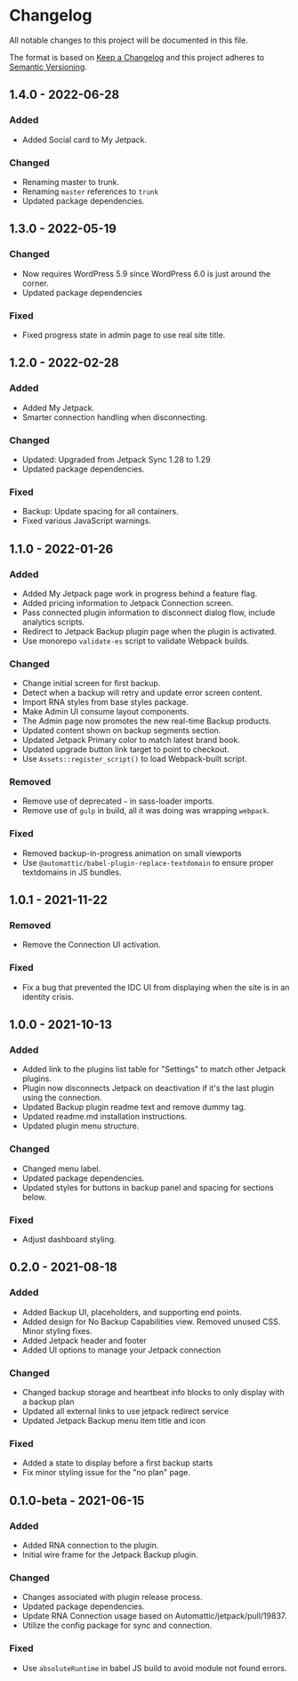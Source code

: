 # Changelog

All notable changes to this project will be documented in this file.

The format is based on [Keep a Changelog](https://keepachangelog.com/en/1.0.0/)
and this project adheres to [Semantic Versioning](https://semver.org/spec/v2.0.0.html).

## 1.4.0 - 2022-06-28
### Added
- Added Social card to My Jetpack.

### Changed
- Renaming master to trunk.
- Renaming `master` references to `trunk`
- Updated package dependencies.

## 1.3.0 - 2022-05-19
### Changed
- Now requires WordPress 5.9 since WordPress 6.0 is just around the corner.
- Updated package dependencies

### Fixed
- Fixed progress state in admin page to use real site title.

## 1.2.0 - 2022-02-28
### Added
- Added My Jetpack.
- Smarter connection handling when disconnecting.

### Changed
- Updated: Upgraded from Jetpack Sync 1.28 to 1.29
- Updated package dependencies.

### Fixed
- Backup: Update spacing for all containers.
- Fixed various JavaScript warnings.

## 1.1.0 - 2022-01-26
### Added
- Added My Jetpack page work in progress behind a feature flag.
- Added pricing information to Jetpack Connection screen.
- Pass connected plugin information to disconnect dialog flow, include analytics scripts.
- Redirect to Jetpack Backup plugin page when the plugin is activated.
- Use monorepo `validate-es` script to validate Webpack builds.

### Changed
- Change initial screen for first backup.
- Detect when a backup will retry and update error screen content.
- Import RNA styles from base styles package.
- Make Admin UI consume layout components.
- The Admin page now promotes the new real-time Backup products.
- Updated content shown on backup segments section.
- Updated Jetpack Primary color to match latest brand book.
- Updated upgrade button link target to point to checkout.
- Use `Assets::register_script()` to load Webpack-built script.

### Removed
- Remove use of deprecated `~` in sass-loader imports.
- Remove use of `gulp` in build, all it was doing was wrapping `webpack`.

### Fixed
- Removed backup-in-progress animation on small viewports
- Use `@automattic/babel-plugin-replace-textdomain` to ensure proper textdomains in JS bundles.

## 1.0.1 - 2021-11-22
### Removed
- Remove the Connection UI activation.

### Fixed
- Fix a bug that prevented the IDC UI from displaying when the site is in an identity crisis.

## 1.0.0 - 2021-10-13
### Added
- Added link to the plugins list table for "Settings" to match other Jetpack plugins.
- Plugin now disconnects Jetpack on deactivation if it's the last plugin using the connection.
- Updated Backup plugin readme text and remove dummy tag.
- Updated readme.md installation instructions.
- Updated plugin menu structure.

### Changed
- Changed menu label.
- Updated package dependencies.
- Updated styles for buttons in backup panel and spacing for sections below.

### Fixed
- Adjust dashboard styling.

## 0.2.0 - 2021-08-18
### Added
- Added Backup UI, placeholders, and supporting end points.
- Added design for No Backup Capabilities view. Removed unused CSS. Minor styling fixes.
- Added Jetpack header and footer
- Added UI options to manage your Jetpack connection

### Changed
- Changed backup storage and heartbeat info blocks to only display with a backup plan
- Updated all external links to use jetpack redirect service
- Updated Jetpack Backup menu item title and icon

### Fixed
- Added a state to display before a first backup starts
- Fix minor styling issue for the "no plan" page.

## 0.1.0-beta - 2021-06-15
### Added
- Added RNA connection to the plugin.
- Initial wire frame for the Jetpack Backup plugin.

### Changed
- Changes associated with plugin release process.
- Updated package dependencies.
- Update RNA Connection usage based on Automattic/jetpack/pull/19837.
- Utilize the config package for sync and connection.

### Fixed
- Use `absoluteRuntime` in babel JS build to avoid module not found errors.
